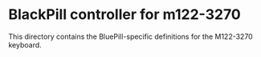 # BlackPill controller for m122-3270
This directory contains the BluePill-specific definitions for the M122-3270 keyboard.
